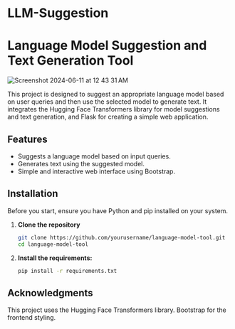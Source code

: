 # LLM-Suggestion

# Language Model Suggestion and Text Generation Tool


![Screenshot 2024-06-11 at 12 43 31 AM](https://github.com/TanmayDhobale/LLM-Suggestion/assets/89733575/efb42ad9-15c7-4f80-b47b-368bad7816b4)

This project is designed to suggest an appropriate language model based on user queries and then use the selected model to generate text. It integrates the Hugging Face Transformers library for model suggestions and text generation, and Flask for creating a simple web application.

## Features

- Suggests a language model based on input queries.
- Generates text using the suggested model.
- Simple and interactive web interface using Bootstrap.

## Installation

Before you start, ensure you have Python and pip installed on your system.

1. **Clone the repository**
   ```bash
   git clone https://github.com/yourusername/language-model-tool.git
   cd language-model-tool
   
2. **Install the requirements:**
    ```bash
   pip install -r requirements.txt


## Acknowledgments
This project uses the Hugging Face Transformers library.
Bootstrap for the frontend styling.
